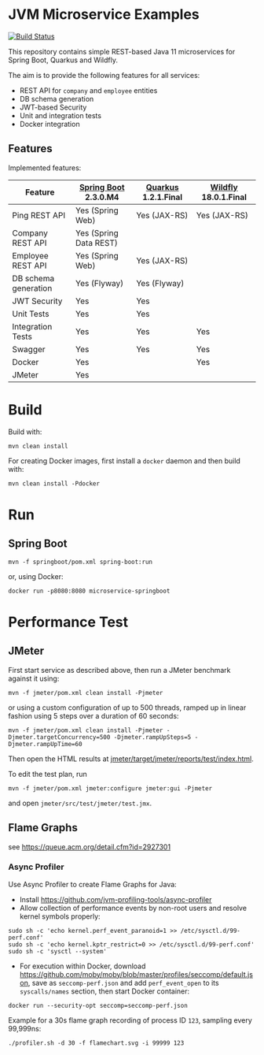 # JVM Microservice Examples

[![Build Status](https://travis-ci.com/chrisgleissner/microservice.svg?branch=master)](https://travis-ci.com/chrisgleissner/microservice)

This repository contains simple REST-based Java 11 microservices for Spring Boot, Quarkus and Wildfly. 

The aim is to provide the following features for all services:
* REST API for `company` and `employee` entities
* DB schema generation
* JWT-based Security
* Unit and integration tests
* Docker integration

## Features

Implemented features:

| Feature              | [Spring Boot](https://github.com/spring-projects/spring-boot) 2.3.0.M4 | [Quarkus](https://github.com/quarkusio/quarkus) 1.2.1.Final | [Wildfly](https://github.com/wildfly/wildfly) 18.0.1.Final |
|----------------------|---------------------------|--------------|---------------|
| Ping REST API        | Yes (Spring Web)          | Yes (JAX-RS) | Yes (JAX-RS)  |
| Company REST API     | Yes (Spring Data REST)    |              |               |
| Employee REST API    | Yes (Spring Web)          | Yes (JAX-RS) |               |
| DB schema generation | Yes (Flyway)              | Yes (Flyway) |               |
| JWT Security         | Yes                       | Yes          |               |
| Unit Tests           | Yes                       | Yes          |               |
| Integration Tests    | Yes                       | Yes          | Yes           |
| Swagger              | Yes                       | Yes          | Yes           |
| Docker               | Yes                       |              | Yes           |
| JMeter               | Yes                       |              |               |

# Build

Build with:
```
mvn clean install
```

For creating Docker images, first install a `docker` daemon and then build with:
```
mvn clean install -Pdocker
```

# Run

## Spring Boot

```
mvn -f springboot/pom.xml spring-boot:run
```

or, using Docker:
```
docker run -p8080:8080 microservice-springboot
```

# Performance Test

## JMeter

First start service as described above, then run a JMeter benchmark against it using:
```
mvn -f jmeter/pom.xml clean install -Pjmeter
```

or using a custom configuration of up to 500 threads, ramped up in linear fashion using 5 steps over a duration of 60 seconds:
```
mvn -f jmeter/pom.xml clean install -Pjmeter -Djmeter.targetConcurrency=500 -Djmeter.rampUpSteps=5 -Djmeter.rampUpTime=60 
```

Then open the HTML results at [jmeter/target/jmeter/reports/test/index.html](file://jmeter/target/jmeter/reports/test/index.html).

To edit the test plan, run
```
mvn -f jmeter/pom.xml jmeter:configure jmeter:gui -Pjmeter
```
and open `jmeter/src/test/jmeter/test.jmx`.

## Flame Graphs

see https://queue.acm.org/detail.cfm?id=2927301

### Async Profiler

Use Async Profiler to create Flame Graphs for Java:
* Install https://github.com/jvm-profiling-tools/async-profiler
* Allow collection of performance events by non-root users and resolve kernel symbols properly:
```
sudo sh -c 'echo kernel.perf_event_paranoid=1 >> /etc/sysctl.d/99-perf.conf'
sudo sh -c 'echo kernel.kptr_restrict=0 >> /etc/sysctl.d/99-perf.conf'
sudo sh -c 'sysctl --system'
```
* For execution within Docker, download https://github.com/moby/moby/blob/master/profiles/seccomp/default.json, save
as `seccomp-perf.json` and add `perf_event_open` to its `syscalls/names` section, then start Docker container:
```
docker run --security-opt seccomp=seccomp-perf.json
```

Example for a 30s flame graph recording of process ID `123`, sampling every 99,999ns:
```
./profiler.sh -d 30 -f flamechart.svg -i 99999 123
```
